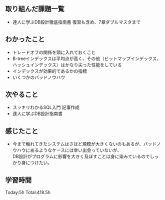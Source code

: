 ## 取り組んだ課題一覧
- 達人に学ぶDB設計徹底指南書 復習も含め、7章ダブルマスタまで

## わかったこと
- トレードオフの関係を頭に入れておくこと
- B-treeインデックスは平均点が高く、その他（ビットマップインデックス、ハッシュインデックス）はかなり尖った性能をしている
- インデックスが効果的であるかの指標
- いくつかのバッドノウハウ
  
## 次やること
- スッキリわかるSQL入門 記事作成
- 達人に学ぶDB設計指南書

## 感じたこと
- 今まで触れてきたシステムはさほど規模が大きくないのもあるが、バッドノウハウにあるようなケースには幸い出会っていないが、  
DB設計がプログラムに影響を大きく及ぼすことは身に染みているのでしっかり身につけたい。

## 学習時間
Today:5h
Total:418.5h
